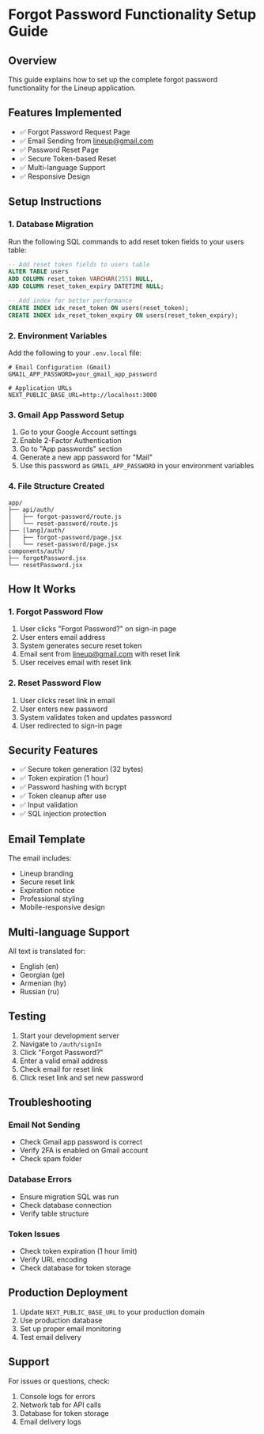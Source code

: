 # Forgot Password Functionality Setup Guide

## Overview
This guide explains how to set up the complete forgot password functionality for the Lineup application.

## Features Implemented
- ✅ Forgot Password Request Page
- ✅ Email Sending from lineup@gmail.com
- ✅ Password Reset Page
- ✅ Secure Token-based Reset
- ✅ Multi-language Support
- ✅ Responsive Design

## Setup Instructions

### 1. Database Migration
Run the following SQL commands to add reset token fields to your users table:

```sql
-- Add reset token fields to users table
ALTER TABLE users 
ADD COLUMN reset_token VARCHAR(255) NULL,
ADD COLUMN reset_token_expiry DATETIME NULL;

-- Add index for better performance
CREATE INDEX idx_reset_token ON users(reset_token);
CREATE INDEX idx_reset_token_expiry ON users(reset_token_expiry);
```

### 2. Environment Variables
Add the following to your `.env.local` file:

```env
# Email Configuration (Gmail)
GMAIL_APP_PASSWORD=your_gmail_app_password

# Application URLs
NEXT_PUBLIC_BASE_URL=http://localhost:3000
```

### 3. Gmail App Password Setup
1. Go to your Google Account settings
2. Enable 2-Factor Authentication
3. Go to "App passwords" section
4. Generate a new app password for "Mail"
5. Use this password as `GMAIL_APP_PASSWORD` in your environment variables

### 4. File Structure Created
```
app/
├── api/auth/
│   ├── forgot-password/route.js
│   └── reset-password/route.js
├── [lang]/auth/
│   ├── forgot-password/page.jsx
│   └── reset-password/page.jsx
components/auth/
├── forgotPassword.jsx
└── resetPassword.jsx
```

## How It Works

### 1. Forgot Password Flow
1. User clicks "Forgot Password?" on sign-in page
2. User enters email address
3. System generates secure reset token
4. Email sent from lineup@gmail.com with reset link
5. User receives email with reset link

### 2. Reset Password Flow
1. User clicks reset link in email
2. User enters new password
3. System validates token and updates password
4. User redirected to sign-in page

## Security Features
- ✅ Secure token generation (32 bytes)
- ✅ Token expiration (1 hour)
- ✅ Password hashing with bcrypt
- ✅ Token cleanup after use
- ✅ Input validation
- ✅ SQL injection protection

## Email Template
The email includes:
- Lineup branding
- Secure reset link
- Expiration notice
- Professional styling
- Mobile-responsive design

## Multi-language Support
All text is translated for:
- English (en)
- Georgian (ge)
- Armenian (hy)
- Russian (ru)

## Testing
1. Start your development server
2. Navigate to `/auth/signIn`
3. Click "Forgot Password?"
4. Enter a valid email address
5. Check email for reset link
6. Click reset link and set new password

## Troubleshooting

### Email Not Sending
- Check Gmail app password is correct
- Verify 2FA is enabled on Gmail account
- Check spam folder

### Database Errors
- Ensure migration SQL was run
- Check database connection
- Verify table structure

### Token Issues
- Check token expiration (1 hour limit)
- Verify URL encoding
- Check database for token storage

## Production Deployment
1. Update `NEXT_PUBLIC_BASE_URL` to your production domain
2. Use production database
3. Set up proper email monitoring
4. Test email delivery

## Support
For issues or questions, check:
1. Console logs for errors
2. Network tab for API calls
3. Database for token storage
4. Email delivery logs
